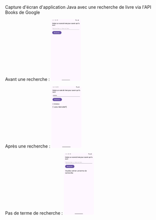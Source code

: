 Capture d'écran d'application Java avec une recherche de livre via l'API Books de Google

Avant une recherche : 
<img src="./images/initial.png" height="200px">

Après une recherche :
<img src="./images/query.png" height="200px">

Pas de terme de recherche :
<img src="./images/no-query.png" height="200px">
